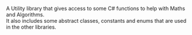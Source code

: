 A Utility library that gives access to some C# functions to help with Maths and Algorithms.  
It also includes some abstract classes, constants and enums that are used in the other libraries.